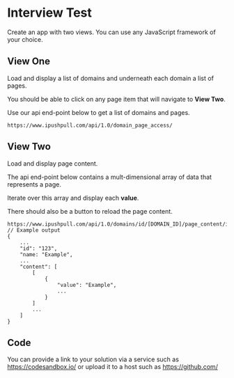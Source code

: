 # Interview Test

Create an app with two views. You can use any JavaScript framework of your choice.

## View One

Load and display a list of domains and underneath each domain a list of pages.

You should be able to click on any page item that will navigate to **View Two**.

Use our api end-point below to get a list of domains and pages.

```
https://www.ipushpull.com/api/1.0/domain_page_access/
```

## View Two

Load and display page content. 

The api end-point below contains a mult-dimensional array of data that represents a page.

Iterate over this array and display each **value**.

There should also be a button to reload the page content.

```
https://www.ipushpull.com/api/1.0/domains/id/[DOMAIN_ID]/page_content/id/[PAGE_ID/
// Example output
{
    ...
    "id": "123",
    "name: "Example",
    ...
    "content": [
        [
            {
                "value": "Example",
                ...
            }
        ]
        ...
    ]
}

```

## Code

You can provide a link to your solution via a service such as https://codesandbox.io/ or upload it to a host such as https://github.com/
